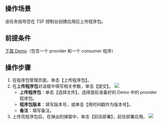 ## 操作场景

该任务指导您在 TSF 控制台创建应用后上传程序包。

## 前提条件

[下载 Demo](https://tsf-doc-attachment-1300555551.cos.ap-guangzhou.myqcloud.com/%E5%85%AC%E6%9C%89%E4%BA%91/%E5%BF%AB%E9%80%9F%E5%85%A5%E9%97%A8/demo-tsf-xuniji.zip)（包含一个 provider 和一个 consumer 程序）

## 操作步骤

1. 在程序包管理页面，单击【上传程序包】。
2. 在**上传程序包**对话框中填写相关参数，单击【提交】。
   ![](https://main.qcloudimg.com/raw/ea223c092bf1898d103a8f363bcf6d70.png)
   - **上传程序包**：单击【选择文件】，选择提前准备好的 Demo 中的 provider 程序包。
   - **程序包版本**：填写版本号，或单击【用时间戳作为版本号】。
   - **备注**：填写备注。
3. 上传完程序包后，在弹出的弹窗中，单击【前往部署】，前往部署应用。
   ![](https://main.qcloudimg.com/raw/9eca3d7d2a624aca409784ea064a3143.png)
